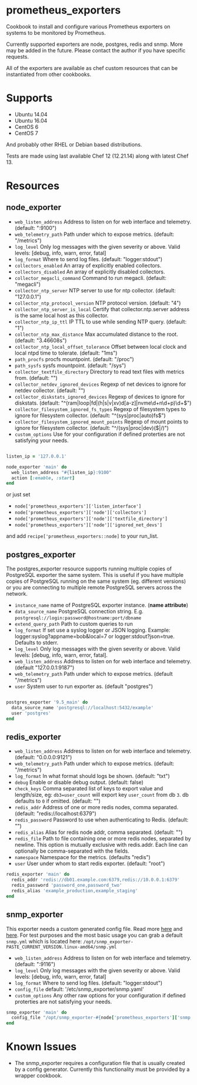 # prometheus_exporters

Cookbook to install and configure various Prometheus exporters on systems to be monitored by Prometheus.

Currently supported exporters are node, postgres, redis and snmp. More may be added in the future. Please contact the author if you have specific requests.

All of the exporters are available as chef custom resources that can be instantiated from other cookbooks.


# Supports

* Ubuntu 14.04
* Ubuntu 16.04
* CentOS 6
* CentOS 7

And probably other RHEL or Debian based distributions.

Tests are made using last available Chef 12 (12.21.14) along with latest Chef 13.

# Resources

## node_exporter

* `web_listen_address` Address to listen on for web interface and telemetry. (default: ":9100")
* `web_telemetry_path` Path under which to expose metrics. (default: "/metrics")
* `log_level` Only log messages with the given severity or above. Valid levels: [debug, info, warn, error, fatal]
* `log_format` Where to send log files. (default: "logger:stdout")
* `collectors_enabled` An array of explicitly enabled collectors.
* `collectors_disabled` An array of explicitly disabled collectors.
* `collector_megacli_command` Command to run megacli. (default: "megacli")
* `collector_ntp_server` NTP server to use for ntp collector. (default: "127.0.0.1")
* `collector_ntp_protocol_version` NTP protocol version. (default: "4")
* `collector_ntp_server_is_local` Certify that collector.ntp.server address is the same local host as this collector.
* `collector_ntp_ip_ttl` IP TTL to use while sending NTP query. (default: "1")
* `collector_ntp_max_distance` Max accumulated distance to the root. (default: "3.46608s")
* `collector_ntp_local_offset_tolerance` Offset between local clock and local ntpd time to tolerate. (default: "1ms")
* `path_procfs` procfs mountpoint. (default: "/proc")
* `path_sysfs` sysfs mountpoint. (default: "/sys")
* `collector_textfile_directory` Directory to read text files with metrics from. (default: "")
* `collector_netdev_ignored_devices` Regexp of net devices to ignore for netdev collector. (default: "")
* `collector_diskstats_ignored_devices` Regexp of devices to ignore for diskstats. (default: "^(ram|loop|fd|(h|s|v|xv)d[a-z]|nvme\\d+n\\d+p)\\d+$")
* `collector_filesystem_ignored_fs_types` Regexp of filesystem types to ignore for filesystem collector. (default: "^(sys|proc|auto)fs$")
* `collector_filesystem_ignored_mount_points` Regexp of mount points to ignore for filesystem collector. (default: "^/(sys|proc|dev)($|/)")
* `custom_options` Use for your configuration if defined proterties are not satisfying your needs.

```ruby

listen_ip = '127.0.0.1'

node_exporter 'main' do
  web_listen_address "#{listen_ip}:9100"
  action [:enable, :start]
end
```

or just set

* `node['prometheus_exporters']['listen_interface']`
* `node['prometheus_exporters']['node']['collectors']`
* `node['prometheus_exporters']['node']['textfile_directory']`
* `node['prometheus_exporters']['node']['ignored_net_devs']`

and add `recipe['prometheus_exporters::node]` to your run_list.

## postgres_exporter

The postgres_exporter resource supports running multiple copies of PostgreSQL exporter the same system. This is useful if you have multiple copies of PostgreSQL running on the same system
(eg. different versions) or you are connecting to multiple remote PostgreSQL servers across the network.

* `instance_name` name of PostgreSQL exporter instance. (**name attribute**)
* `data_source_name` PostgreSQL connection string. E.g. `postgresql://login:password@hostname:port/dbname`
* `extend_query_path` Path to custom queries to run
* `log_format` If set use a syslog logger or JSON logging. Example: logger:syslog?appname=bob&local=7 or logger:stdout?json=true. Defaults to stderr.
* `log_level` Only log messages with the given severity or above. Valid levels: [debug, info, warn, error, fatal].
* `web_listen_address` Address to listen on for web interface and telemetry. (default "127.0.0.1:9187")
* `web_telemetry_path` Path under which to expose metrics. (default "/metrics")
* `user` System user to run exporter as. (default "postgres")

```ruby

postgres_exporter '9.5_main' do
  data_source_name 'postgresql://localhost:5432/example'
  user 'postgres'
end
```

## redis_exporter

* `web_listen_address` Address to listen on for web interface and telemetry. (default: "0.0.0.0:9121")
* `web_telemetry_path` Path under which to expose metrics. (default: "/metrics")
* `log_format` In what format should logs be shown. (default: "txt")
* `debug` Enable or disable debug output. (default: false)
* `check_keys` Comma separated list of keys to export value and length/size, eg: `db3=user_count` will export key `user_count` from db `3`. db defaults to `0` if omitted. (default: "")
* `redis_addr` Address of one or more redis nodes, comma separated. (default: "redis://localhost:6379")
* `redis_password` Password to use when authenticating to Redis. (default: "")
* `redis_alias` Alias for redis node addr, comma separated. (default: "")
* `redis_file`  Path to file containing one or more redis nodes, separated by newline. This option is mutually exclusive with redis.addr. Each line can optionally be comma-separated with the fields.
* `namespace` Namespace for the metrics. (defaults "redis")
* `user` User under whom to start redis exporter. (default: "root")

```ruby
redis_exporter 'main' do
  redis_addr 'redis://db01.example.com:6379,redis://10.0.0.1:6379'
  redis_password 'password_one,password_two'
  redis_alias 'example_production,example_staging'
end
```

## snmp_exporter

This exporter needs a custom generated config file. Read more [here](https://github.com/prometheus/snmp_exporter#configuration) and [here](https://github.com/prometheus/snmp_exporter/tree/master/generator). For test purposes and the most basic usage you can grab a default `snmp.yml` which is located here: `/opt/snmp_exporter-PASTE_CURRENT_VERSION.linux-amd64/snmp.yml`

* `web_listen_address` Address to listen on for web interface and telemetry. (default: ":9116")
* `log_level` Only log messages with the given severity or above. Valid levels: [debug, info, warn, error, fatal]
* `log_format` Where to send log files. (default: "logger:stdout")
* `config_file` default: '/etc/snmp_exporter/snmp.yaml'
* `custom_options` Any other raw options for your configuration if defined proterties are not satisfying your needs.

```ruby
snmp_exporter 'main' do
  config_file "/opt/snmp_exporter-#{node['prometheus_exporters']['snmp']['version']}.linux-amd64/snmp.yml"
end
```

# Known Issues

* The snmp_exporter requires a configuration file that is usually created by a config generator. Currently this functionality must be provided by a wrapper cookbook.
